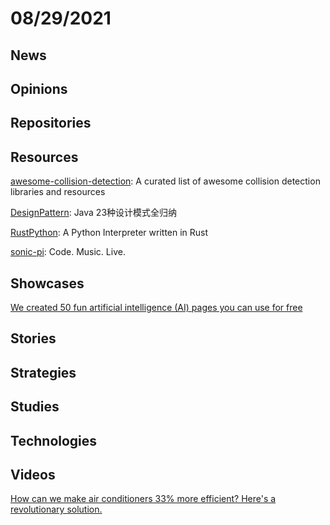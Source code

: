 # 08/29/2021

## News


## Opinions


## Repositories


## Resources
[awesome-collision-detection](https://github.com/jslee02/awesome-collision-detection): A curated list of awesome collision detection libraries and resources

[DesignPattern](https://github.com/youlookwhat/DesignPattern): Java 23种设计模式全归纳

[RustPython](https://github.com/RustPython/RustPython): A Python Interpreter written in Rust

[sonic-pi](https://github.com/sonic-pi-net/sonic-pi): Code. Music. Live.

## Showcases
[We created 50 fun artificial intelligence (AI) pages you can use for free](https://boredhumans.com/)

## Stories

## Strategies


## Studies


## Technologies


## Videos
[How can we make air conditioners 33% more efficient? Here's a revolutionary solution.](https://www.youtube.com/watch?v=2TFiL5BM3ss)
